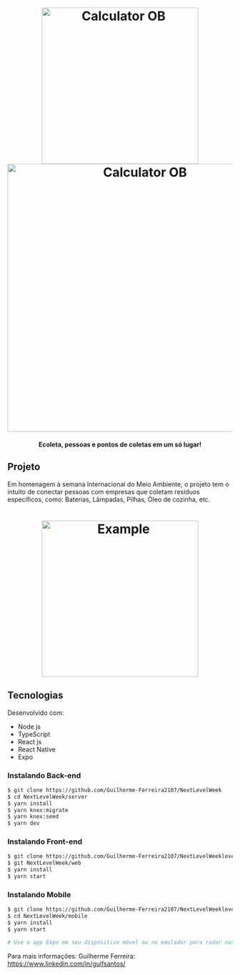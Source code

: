 <h1 align="center">
<img alt="Calculator OB" title="#Calculator OB" src="https://github.com/Guilherme-Ferreira2107/NextLevelWeek_01/blob/master/server/uploads/nlw_dribbble.png" width="350px" />
	<br />

<img alt="Calculator OB" title="#Calculator OB" src="https://raw.githubusercontent.com/Guilherme-Ferreira2107/NextLevelWeek_01/master/server/uploads/83580830-6f63e200-a513-11ea-9a27-0a109ec1e4d0.png" width="600px" />
</h1>

<h4 align="center"> 
	Ecoleta, pessoas e pontos de coletas em um só lugar!
</h4>

## Projeto

Em homenagem à semana Internacional do Meio Ambiente, o projeto tem o intuito de conectar pessoas com empresas que coletam resíduos específicos, como: Baterias, Lâmpadas, Pilhas, Óleo de cozinha, etc.

<h1 align="center">
    <img alt="Example" title="Example" src="https://github.com/Guilherme-Ferreira2107/NextLevelWeek_01/blob/master/server/uploads/layout.JPG?raw=true" width="350px" />
</h1>


## Tecnologias

Desenvolvido com:

- Node js
- TypeScript
- React js
- React Native
- Expo

### Instalando Back-end

```bash
$ git clone https://github.com/Guilherme-Ferreira2107/NextLevelWeek
$ cd NextLevelWeek/server
$ yarn install
$ yarn knex:migrate
$ yarn knex:seed
$ yarn dev

```

### Instalando Front-end

```bash
$ git clone https://github.com/Guilherme-Ferreira2107/NextLevelWeeklevel-week/web
$ git NextLevelWeek/web
$ yarn install
$ yarn start

```

### Instalando Mobile

```bash
$ git clone https://github.com/Guilherme-Ferreira2107/NextLevelWeeklevel
$ cd NextLevelWeek/mobile
$ yarn install
$ yarn start

# Use o app Expo em seu dispositivo móvel ou no emulador para rodar nosso app.

```

Para mais informações: Guilherme Ferreira: https://www.linkedin.com/in/guifsantos/


